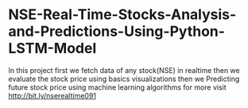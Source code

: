 # NSE-Real-Time-Stocks-Analysis-and-Predictions-Using-Python-LSTM-Model
In this project first we  fetch data of any stock(NSE) in realtime then we  evaluate the stock price using basics visualizations  then we Predicting future stock price using machine learning algorithms  for more visit http://bit.ly/nserealtime091
